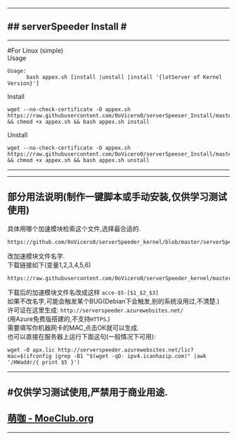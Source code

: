 -----------------------------   
#\#  serverSpeeder Install  \#    
-----------------------------      
----------------------------- 
#For Linux (simple)   
Usage    
```
Usage:     
      bash appex.sh [install |unstall |install '{lotServer of Kernel Version}']     
```
Install
```
wget --no-check-certificate -O appex.sh https://raw.githubusercontent.com/0oVicero0/serverSpeeser_Install/master/appex.sh && chmod +x appex.sh && bash appex.sh install

```    
Unstall    
```
wget --no-check-certificate -O appex.sh https://raw.githubusercontent.com/0oVicero0/serverSpeeser_Install/master/appex.sh && chmod +x appex.sh && bash appex.sh unstall

```  
----------------------------- 
-----------------------------
部分用法说明(制作一键脚本或手动安装,仅供学习测试使用)
-----------------------------
具体用哪个加速模块检索这个文件,选择最合适的.         
```
https://github.com/0oVicero0/serverSpeeder_kernel/blob/master/serverSpeeder.txt
```
改加速模块文件名字.       
下载链接如下(变量$1,$2,$3,$4,$5,$6)   
```
https://raw.githubusercontent.com/0oVicero0/serverSpeeder_kernel/master/$1/$2/$3/$4/$5/$6
```
下载后的加速模块文件名改成这样  ```acce-$5-[$1_$2_$3]```            
如果不改名字,可能会触发某个BUG(Debian下会触发,别的系统没用过,不清楚.)           
许可证在这里生成: ```http://serverspeeder.azurewebsites.net/```             
(用Azure免费版搭建的,不支持```HTTPS```.)          
需要填写你机器网卡的MAC,点击OK就可以生成.                 
也可以直接在服务器上运行下面这句(一般情况下可用):      
```
wget -O apx.lic http://serverspeeder.azurewebsites.net/lic?mac=$(ifconfig |grep -B1 "$(wget -qO- ipv4.icanhazip.com)" |awk '/HWaddr/{ print $5 }')

```     
-----------------------------    
#仅供学习测试使用,严禁用于商业用途.
-----------------------------   
[萌咖 - MoeClub.org](https://MoeClub.org)    
-----------------------------      
-----------------------------   
